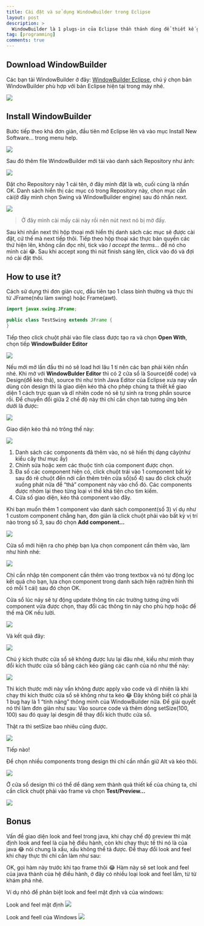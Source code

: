 ```yaml
---
title: Cài đặt và sử dụng WindowBuilder trong Eclipse
layout: post
description: >
  WindowBuilder là 1 plugs-in của Eclipse thần thánh dùng để thiết kế giao diện AWT hoặc Swing bằng cách kéo thả vì thế nên giúp lập trình viên tiết kiệm khá nhiều thời gian viết code. Theo mặt định thì Eclipse không có cài sẵn WindowBuilder vì thế nên chúng ta sẽ cài bằng tay và đây cũng chính là chủ đề của bài viết này.
tag: [programming]
comments: true
---
```

<span/>

Download WindowBuilder
--------

Các bạn tải WindowBuilder ở đây: [WindowBuilder Eclipse](https://www.eclipse.org/windowbuilder/download.php), chú ý chọn bản WindowBuilder phù hợp với bản Eclipse hiện tại trong máy nhé.

![](https://4.bp.blogspot.com/-dvgeNwErhg8/Vwd0dbe6vhI/AAAAAAAAOSE/tPpbzAxi5Js6T8_kINjJ3qjRaKzUDF24g/s1600/Capture.PNG)

Install WindowBuilder
----------

Bước tiếp theo khá đơn giản, đầu tiên mở Eclipse lên và vào mục Install New Software… trong menu help.

![](https://4.bp.blogspot.com/-uaieMmWVCMI/Vwd1YhCHJcI/AAAAAAAAOSY/y4uAIhISJnUjRi7biQGpkxYa3NW7BQ8zw/s1600/Untitled.png)

Sau đó thêm file WindowBuilder mới tải vào danh sách Repository như ảnh:

![](https://1.bp.blogspot.com/-teIfiHq-glI/Vwd2E5Iw5rI/AAAAAAAAOSs/Z7kcncZM6jYKlIFYUXQgZ2olraXgSpB7g/s1600/Capture.PNG)

Đặt cho Repository này 1 cái tên, ở đây mình đặt là wb, cuối cùng là nhấn OK. Danh sách hiển thị các mục có trong Repository này, chọn mục cần cài(ở đây mình chọn Swing và WindowBuilder engine) sau đó nhấn next.

![](https://3.bp.blogspot.com/-2KG_V8i86Dg/Vwd3FLqr75I/AAAAAAAAOTE/BUfkIfKLCYMhUa27tk0YZYjXddMfZhXWQ/s1600/Capture.PNG)

> Ở đây mình cài mấy cái này rồi nên nút next nó bị mờ đấy.

Sau khi nhấn next thì hộp thoại mới hiển thị danh sách các mục sẽ được cài đặt, cứ thế mà next tiếp thôi. Tiếp theo hộp thoại xác thực bản quyền các thứ hiện lên, không cần đọc nhỉ, tick vào *I accept the terms…* để nó cho mình cài 😂. Sau khi accept xong thì nút finish sáng lên, click vào đó và đợi nó cài đặt thôi.

How to use it?
-------

Cách sử dụng thì đơn giản cực, đầu tiên tạo 1 class bình thường và thực thi từ JFrame(nếu làm swing) hoặc Frame(awt).

```java
import javax.swing.JFrame;

public class TestSwing extends JFrame {
}
```

Tiếp theo click chuột phải vào file class được tạo ra và chọn **Open With**, chọn tiếp **WindowBuilder Editor**

![](https://4.bp.blogspot.com/-5Puj-Bx1ndA/Vwd6B-CUx5I/AAAAAAAAOTw/_Fby_WdydzQWVRzF4vcexKOpW1cEctJIA/s1600/Untitled.png)

Nếu mới mở lần đầu thì nó sẽ load hơi lâu 1 tí nên các bạn phải kiên nhẩn nhé. Khi mở với **WindowBulder Editor** thì có 2 cửa sổ là Source(để code) và Design(để kéo thả), source thì như trình Java Editor của Eclipse xưa nay vẩn dùng còn design thì là giao diện kéo thả cho phép chúng ta thiết kế giao diện 1 cách trực quan và dĩ nhiên code nó sẽ tự sinh ra trong phần source rồi. Để chuyển đổi giữa 2 chế độ này thì chỉ cần chọn tab tương ứng bên dưới là được:

![](https://1.bp.blogspot.com/-ob0NgAw2a7w/Vwd7dyRJNrI/AAAAAAAAOUI/-ctaJAkSt801X1JKinLqqounwzEqx6MFA/s1600/Capture.PNG)

Giao diện kéo thả nó trông thế này:

![](https://2.bp.blogspot.com/-H9rrDSU2g_o/Vwd71guWX3I/AAAAAAAAOUY/-hem_khwLqk83SCg5Cvtkp845-OyqCSBw/s1600/Capture.PNG)

1. Danh sách các components đã thêm vào, nó sẽ hiển thị dạng cây(như kiểu cây thư mục ấy)
1. Chỉnh sửa hoặc xem các thuộc tính của component được chọn.
1. Đa số các component hiện có, click chuột trái vào 1 component bất kỳ sau đó rê chuột đến nới cần thêm trên cửa sổ(số 4) sau đó click chuột xuống phát nữa để “thả” component này vào chổ đó. Các components được nhóm lại theo từng loại vì thế khá tiện cho tìm kiếm.
1. Cửa số giao diện, kéo thả component vào đây.

Khi bạn muốn thêm 1 component vào danh sách component(số 3) ví dụ như 1 custom component chẳng hạn, đơn giản là click chuột phải vào bất kỳ vị trí nào trong số 3, sau đó chọn **Add component…**

![](https://4.bp.blogspot.com/-wdACd6t26LE/Vwd98O9u6QI/AAAAAAAAOU0/_O-JLPLQgAMwco3nzGdLsVfd1v2MaCzrg/s1600/Untitled.png)

Cửa sổ mới hiện ra cho phép bạn lựa chọn component cần thêm vào, làm như hình nhé:

![](https://1.bp.blogspot.com/-evHfzM4BvHM/Vwd-qvDnF1I/AAAAAAAAOVI/-3kHD-9KKaQcVWzY63YJ-iyVGTBvCKMIg/s1600/Capture.PNG)

Chỉ cần nhập tên component cần thêm vào trong textbox và nó tự động lọc kết quả cho bạn, lựa chọn component trong danh sách hiện ra(trên hình thì có mỗi 1 cái) sau đó chọn OK.

Cửa sổ lúc nảy sẽ tự động update thông tin các trường tương ứng với component vừa được chọn, thay đổi các thông tin này cho phù hợp hoặc để thế mà OK nếu lười.

![](https://3.bp.blogspot.com/-xyQ3C2FGdek/Vwd_Wvi7uzI/AAAAAAAAOVg/_HgQ5f2L0SoeyIjv66th6sO4rta_ecb_g/s1600/Capture.PNG)

Và kết quả đây:

![](https://4.bp.blogspot.com/-LGkqVp8dT40/VweALOuUTCI/AAAAAAAAOV0/Z-B6tmiIXxU9Js_EL6DjxHVoMHoIFg-ig/s1600/Untitled.png)

Chú ý kích thước cửa sổ sẽ không được lưu lại đâu nhé, kiểu như mình thay đổi kích thước cửa sổ bằng cách kéo giảng các cạnh của nó như thế này:

![](https://4.bp.blogspot.com/-F7XITzTCg6Y/VweBICJLI4I/AAAAAAAAOWI/24Eam3sOhpENsrR8YmjoOwrayIw5CBGtQ/s1600/Untitled.png)

Thì kích thước mới này vẩn không được apply vào code và dĩ nhiên là khi chạy thì kích thước cửa sổ sẽ không như ta kéo 😂 Đây không biết có phải là 1 bug hay là 1 “tính năng” thông minh của WindowBuilder nữa. Để giải quyết nó thì làm đơn giản như sau: Vào source code và thêm dòng setSize(100, 100) sau đó quay lại desgin để thay đổi kích thước cửa sổ.

Thật ra thì setSize bao nhiêu cũng được.

![](https://2.bp.blogspot.com/-CcMjvvvtvRM/VweCUEt8peI/AAAAAAAAOWc/CkdgJtTIOw4F29iteKZXjMVaA0GOyHdOA/s0/Capture.PNG)

Tiếp nào!

Để chọn nhiều components trong design thì chỉ cần nhấn giữ Alt và kéo thôi.

![](https://3.bp.blogspot.com/--B3Ig88g5Sc/VweDB2kkb7I/AAAAAAAAOWw/Et88nFBbL1QiRTiGRpQ_UYMJqeHTJ6wdA/s1600/Untitled.png)

Ở cửa sổ design thì có thể dể dàng xem thành quả thiết kế của chúng ta, chỉ cần click chuột phải vào frame và chọn **Test/Preview…**

![](https://1.bp.blogspot.com/-TI1LAoo77-o/VweDi8ocumI/AAAAAAAAOXE/wMCrvITA_6Q0zdkBtuUsG6fkM3ERT5iXg/s1600/Untitled.png)

Bonus
----

Vấn đề giao diện look and feel trong java, khi chạy chế độ preview thì mặt định look and feel là của hệ điều hành, còn khi chạy thực tế thì nó là của java 😂 nói chung là xấu, xấu không thể tả được. Để thay đổi look and feel khi chạy thực thì chỉ cần làm như sau:

OK, gọi hàm này trước khi tạo frame thôi 😂 Hàm này sẽ set look and feel của java thành của hệ điều hành, ở đây có nhiều loại look and feel lắm, từ từ khám phá nhé.

Ví dụ nhỏ để phân biệt look and feel mặt định và của windows:

Look and feel mặt định
![](https://4.bp.blogspot.com/-6GVgqDEg_rc/VweHPPHcxrI/AAAAAAAAOXg/x0nst2x5hpUUR30b6GG4k9Vi7HlDVp-0A/s320/Capture.PNG)

Look and feell của Windows
![](https://3.bp.blogspot.com/--kDwuXtVK08/VweIJsTsQdI/AAAAAAAAOX0/p5xlWt_2Z_8IuKvJXVdGnhSwPvLuKI3sQ/s320/Capture.PNG)

